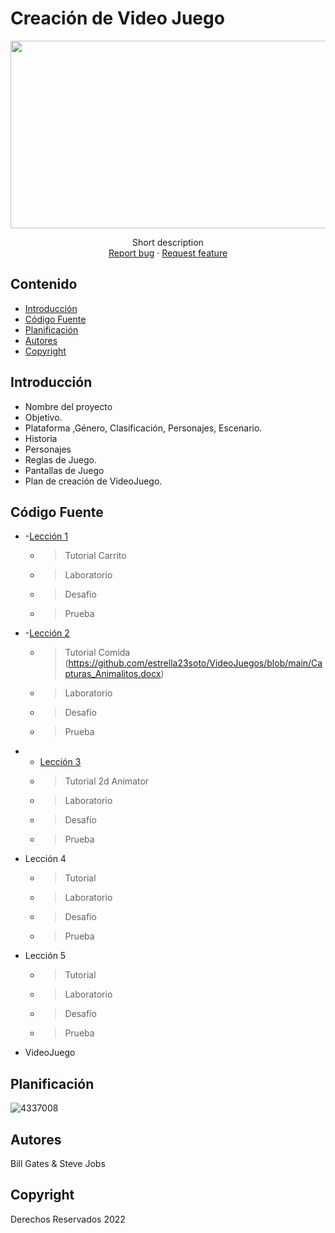 # Creación de Video Juego
<p align="center">
    <img src="https://user-images.githubusercontent.com/8560750/195950148-0c0df38e-5f96-45ae-87c3-6922738c612d.jpg" alt="Logo" width=1200 height=300>

  <p align="center">
    Short description
    <br>
    <a href="https://reponame/issues/new?template=bug.md">Report bug</a>
    ·
    <a href="https://reponame/issues/new?template=feature.md&labels=feature">Request feature</a>
  </p>
</p>


## Contenido

- [Introducción](#introducción)
- [Código Fuente](#código-fuente)
- [Planificación](#planificación)
- [Autores](#autores)
- [Copyright](#copyright)


## Introducción

- Nombre del proyecto
- Objetivo.
- Plataforma ,Género, Clasificación, Personajes, Escenario.
- Historia
- Personajes
- Reglas de Juego.
- Pantallas de Juego
- Plan de creación de VideoJuego.

## Código Fuente

* -[Lección 1](https://github.com/estrella23soto/VideoJuegos/blob/main/Carrito.unitypackage)
  * > Tutorial Carrito 
  * > Laboratorio
  * > Desafío
  * > Prueba
* -[Lección 2](https://github.com/estrella23soto/VideoJuegos/blob/main/2DAnimetor.unitypackage)
  * > Tutorial Comida (https://github.com/estrella23soto/VideoJuegos/blob/main/Capturas_Animalitos.docx)
  * > Laboratorio
  * > Desafío
  * > Prueba
* - [Lección 3](https://github.com/estrella23soto/VideoJuegos/blob/main/2DAnimetor.unitypackage)
  * > Tutorial 2d Animator 
  * > Laboratorio
  * > Desafío
  * > Prueba
* Lección 4
  * > Tutorial
  * > Laboratorio
  * > Desafío
  * > Prueba
* Lección 5
  * > Tutorial
  * > Laboratorio
  * > Desafío
  * > Prueba
* VideoJuego

## Planificación

![4337008](https://user-images.githubusercontent.com/8560750/195951617-083a7e4d-323d-47b5-8e5e-529ded31bc06.jpg)

## Autores
Bill Gates & Steve Jobs

## Copyright
Derechos Reservados 2022
